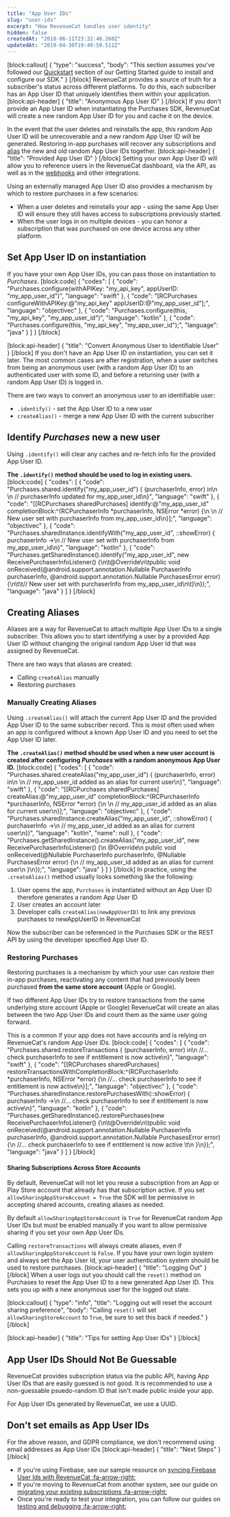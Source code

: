 ```yaml
---
title: "App User IDs"
slug: "user-ids"
excerpt: "How RevenueCat handles user identity"
hidden: false
createdAt: "2018-06-11T23:32:40.260Z"
updatedAt: "2019-04-30T19:49:59.511Z"
---
```

[block:callout]
{
  "type": "success",
  "body": "This section assumes you've followed our [Quickstart](doc:getting-started-1) section of our Getting Started guide to install and configure our SDK."
}
[/block]
RevenueCat provides a source of truth for a subscriber's status across different platforms. To do this, each subscriber has an App User ID that uniquely identifies them within your application. 
[block:api-header]
{
  "title": "Anonymous App User ID"
}
[/block]
If you don't provide an App User ID when instantiating the Purchases SDK, RevenueCat will create a new random App User ID for you and cache it on the device. 

In the event that the user deletes and reinstalls the app, this random App User ID will be unrecoverable and a new random App User ID will be generated. Restoring in-app purchases will recover any subscriptions and [alias](doc:user-ids#section-restoring-purchases) the new and old random App User IDs together. 
[block:api-header]
{
  "title": "Provided App User ID"
}
[/block]
Setting your own App User ID will allow you to reference users in the RevenueCat dashboard, via the API, as well as in the [webhooks](doc:webhooks) and other integrations.

Using an externally managed App User ID also provides a mechanism by which to restore purchases in a few scenarios: 
* When a user deletes and reinstalls your app - using the same App User ID will ensure they still haves access to subscriptions previously started. 
* When the user logs in on multiple devices - you can honor a subscription that was purchased on one device across any other platform.

## Set App User ID on instantiation
If you have your own App User IDs, you can pass those on instantiation to *Purchases*.
[block:code]
{
  "codes": [
    {
      "code": "Purchases.configure(withAPIKey: \"my_api_key\", appUserID: \"my_app_user_id\")",
      "language": "swift"
    },
    {
      "code": "[RCPurchases configureWithAPIKey:@\"my_api_key\" appUserID:@\"my_app_user_id\"];",
      "language": "objectivec"
    },
    {
      "code": "Purchases.configure(this, \"my_api_key\", \"my_app_user_id\")",
      "language": "kotlin"
    },
    {
      "code": "Purchases.configure(this, \"my_api_key\", \"my_app_user_id\");",
      "language": "java"
    }
  ]
}
[/block]

[block:api-header]
{
  "title": "Convert Anonymous User to Identifiable User"
}
[/block]
If you don't have an App User ID on instantiation, you can set it later. The most common cases are after registration, when a user switches from being an anonymous user (with a random App User ID) to an authenticated user with some ID, and before a returning user (with a random App User ID) is logged in.

There are two ways to convert an anonymous user to an identifiable user:

- `.identify()` - set the App User ID to a new user
- `createAlias()` - merge a new App User ID with the current subscriber

## Identify *Purchases* new a new user
Using `.identify()` will clear any caches and re-fetch info for the provided App User ID.

**The `.identify()` method should be used to log in existing users.** 
[block:code]
{
  "codes": [
    {
      "code": "Purchases.shared.identify(\"my_app_user_id\") { (purchaserInfo, error) in\n    \n    // purchaserInfo updated for my_app_user_id\n}",
      "language": "swift"
    },
    {
      "code": "[[RCPurchases sharedPurchases] identify:@\"my_app_user_id\" completionBlock:^(RCPurchaserInfo *purchaserInfo, NSError *error) {\n    \n    // New user set with purchaserInfo from my_app_user_id\n}];",
      "language": "objectivec"
    },
    {
      "code": "Purchases.sharedInstance.identifyWith(\"my_app_user_id\", ::showError) { purchaserInfo ->\n  // New user set with purchaserInfo from my_app_user_id\n}",
      "language": "kotlin"
    },
    {
      "code": "Purchases.getSharedInstance().identify(\"my_app_user_id\", new ReceivePurchaserInfoListener() {\n\t@Override\n\tpublic void onReceived(@android.support.annotation.Nullable PurchaserInfo purchaserInfo, @android.support.annotation.Nullable PurchasesError error) {\n\t\t// New user set with purchaserInfo from my_app_user_id\n\t}\n});",
      "language": "java"
    }
  ]
}
[/block]
## Creating Aliases
Aliases are a way for RevenueCat to attach multiple App User IDs to a single subscriber. This allows you to start identifying a user by a provided App User ID without changing the original random App User Id that was assigned by RevenueCat.

There are two ways that aliases are created:

* Calling `createAlias` manually
* Restoring purchases

### Manually Creating Aliases
Using `.createAlias()` will attach the current App User ID and the provided App User ID to the same subscriber record. This is most often used when an app is configured without a known App User ID and you need to set the App User ID later.

**The `.createAlias()` method should be used when a new user account is created after configuring *Purchases* with a random anonymous App User ID.** 
[block:code]
{
  "codes": [
    {
      "code": "Purchases.shared.createAlias(\"my_app_user_id\") { (purchaserInfo, error) in\n            \n    // my_app_user_id added as an alias for current user\n}",
      "language": "swift"
    },
    {
      "code": "[[RCPurchases sharedPurchases] createAlias:@\"my_app_user_id\" completionBlock:^(RCPurchaserInfo *purchaserInfo, NSError *error) {\n    \n    // my_app_user_id added as an alias for current user\n}];",
      "language": "objectivec"
    },
    {
      "code": "Purchases.sharedInstance.createAlias(\"my_app_user_id\", ::showError) { purchaserInfo ->\n  // my_app_user_id added as an alias for current user\n})",
      "language": "kotlin",
      "name": null
    },
    {
      "code": "Purchases.getSharedInstance().createAlias(\"my_app_user_id\", new ReceivePurchaserInfoListener() {\n  @Override\n  public void onReceived(@Nullable PurchaserInfo purchaserInfo, @Nullable PurchasesError error) {\n    // my_app_user_id added as an alias for current user\n  }\n});",
      "language": "java"
    }
  ]
}
[/block]
In practice, using the `.createAlias()` method usually looks something like the following:

1. User opens the app, `Purchases` is instantiated without an App User ID therefore generates a random App User ID
2. User creates an account later
3. Developer calls `createAlias(newAppUserID)` to link any previous purchases to newAppUserID in RevenueCat

Now the subscriber can be referenced in the Purchases SDK or the REST API by using the developer specified App User ID.


### Restoring Purchases
Restoring purchases is a mechanism by which your user can *restore* their in-app purchases, reactivating any content that had previously been purchased **from the same store account** (Apple or Google).

If two different App User IDs try to restore transactions from the same underlying store account (Apple or Google) RevenueCat will create an alias between the two App User IDs and count them as the same user going forward. 

This is a common if your app does not have accounts and is relying on RevenueCat's random App User IDs. 
[block:code]
{
  "codes": [
    {
      "code": "Purchases.shared.restoreTransactions { (purchaserInfo, error) in\n    //... check purchaserInfo to see if entitlement is now active\n}",
      "language": "swift"
    },
    {
      "code": "[[RCPurchases sharedPurchases] restoreTransactionsWithCompletionBlock:^(RCPurchaserInfo *purchaserInfo, NSError *error) {\n    //... check purchaserInfo to see if entitlement is now active\n}];",
      "language": "objectivec"
    },
    {
      "code": "Purchases.sharedInstance.restorePurchasesWith(::showError) { purchaserInfo ->\n    //... check purchaserInfo to see if entitlement is now active\n}",
      "language": "kotlin"
    },
    {
      "code": "Purchases.getSharedInstance().restorePurchases(new ReceivePurchaserInfoListener() {\n\t@Override\n\tpublic void onReceived(@android.support.annotation.Nullable PurchaserInfo purchaserInfo, @android.support.annotation.Nullable PurchasesError error) {\n    //... check purchaserInfo to see if entitlement is now active \t\n  }\n});",
      "language": "java"
    }
  ]
}
[/block]
#### Sharing Subscriptions Across Store Accounts

By default, RevenueCat will not let you reuse a subscription from an App or Play Store account that already has that subscription active. If you set `allowSharingAppStoreAccount = True` the SDK will be permissive in accepting shared accounts, creating aliases as needed. 

By default `allowSharingAppStoreAccount` is `True` for RevenueCat random App User IDs but must be enabled manually if you want to allow permissive sharing if you set your own App User IDs.

Calling `restoreTransactions` will always create aliases, even if `allowSharingAppStoreAccount` is `False`. If you have your own login system and always set the App User Id, your user authentication system should be used to restore purchases.
[block:api-header]
{
  "title": "Logging Out"
}
[/block]
When a user logs out you should call the `reset()` method on Purchases to reset the App User ID to a new generated App User ID. This sets you up with a new anonymous user for the logged out state.

[block:callout]
{
  "type": "info",
  "title": "Logging out will reset the account sharing preference",
  "body": "Calling `reset()` will set `allowSharingStoreAccount` to `True`, be sure to set this back if needed."
}
[/block]

[block:api-header]
{
  "title": "Tips for setting App User IDs"
}
[/block]
## App User IDs Should Not Be Guessable

RevenueCat provides subscription status via the public API, having App User IDs that are easily guessed is not good. It is recommended to use a non-guessable psuedo-random ID that isn't made public inside your app.

For App User IDs generated by RevenueCat, we use a UUID.

## Don't set emails as App User IDs

For the above reason, and GDPR compliance, we don't recommend using email addresses as App User IDs
[block:api-header]
{
  "title": "Next Steps"
}
[/block]
* If you're using Firebase, see our sample resource on [syncing Firebase User Ids with RevenueCat :fa-arrow-right:](doc:firebase)
* If you're moving to RevenueCat from another system, see our guide on [migrating your existing subscriptions :fa-arrow-right:](doc:migrating-existing-subscriptions)
* Once you're ready to test your integration, you can follow our guides on [testing and debugging :fa-arrow-right:](doc:debugging)